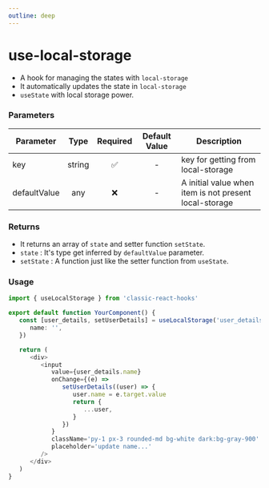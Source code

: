 ```yaml
---
outline: deep
---
```


# use-local-storage

-  A hook for managing the states with `local-storage`
-  It automatically updates the state in `local-storage`
-  `useState` with local storage power.

### Parameters

| Parameter    |  Type  | Required | Default Value | Description                                            |
| ------------ | :----: | :------: | :-----------: | ------------------------------------------------------ |
| key          | string |    ✅    |       -       | key for getting from local-storage                     |
| defaultValue |  any   |    ❌    |       -       | A initial value when item is not present local-storage |

### Returns

-  It returns an array of `state` and setter function `setState`.
-  `state` : It's type get inferred by `defaultValue` parameter.
-  `setState` : A function just like the setter function from `useState`.

### Usage

```ts
import { useLocalStorage } from 'classic-react-hooks'

export default function YourComponent() {
   const [user_details, setUserDetails] = useLocalStorage('user_details', {
      name: '',
   })

   return (
      <div>
         <input
            value={user_details.name}
            onChange={(e) =>
               setUserDetails((user) => {
                  user.name = e.target.value
                  return {
                     ...user,
                  }
               })
            }
            className='py-1 px-3 rounded-md bg-white dark:bg-gray-900'
            placeholder='update name...'
         />
      </div>
   )
}
```

